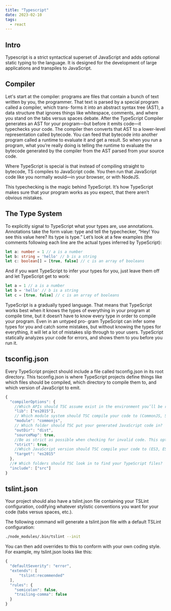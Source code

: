 ```yaml
---
title: "Typescript"
date: 2023-02-10
tags:
  - react
---
```


## Intro
Typescript is a strict syntactical superset of JavaScript and adds optional static typing to the language. It is designed for the development of large applications and transpiles to JavaScript. 

## Compiler
Let's start at the compiler: programs are files that contain a bunch of text written by you, the programmer. That text is parsed by a special program called a compiler, which trans‐ forms it into an abstract syntax tree (AST), a data structure that ignores things like whitespace, comments, and where you stand on the tabs versus spaces debate. After the TypeScript Compiler generates an AST for your program—but before it emits code—it typechecks your code. The compiler then converts that AST to a lower-level representation called bytecode. You can feed that bytecode into another program called a runtime to evaluate it and get a result. So when you run a program, what you’re really doing is telling the runtime to evaluate the bytecode generated by the compiler from the AST parsed from your source code.

Where TypeScript is special is that instead of compiling straight to bytecode, TS compiles to JavaScript code. You then run that JavaScript code like you normally would—in your browser, or with NodeJS. 

This typechecking is the magic behind TypeScript. It’s how TypeScript makes sure that your program works as you expect, that there aren’t obvious mistakes. 

## The Type System
To explicitly signal to TypeScript what your types are, use annotations. Annotations take the form value: type and tell the typechecker, “Hey! You see this value here? Its type is type.” Let’s look at a few examples (the comments following each line are the actual types inferred by TypeScript):

```ts
let a: number = 1 // a is a number
let b: string = 'hello' // b is a string
let c: boolean[] = [true, false] // c is an array of booleans
```

And if you want TypeScript to infer your types for you, just leave them off and let TypeScript get to work:

```ts
let a = 1 // a is a number
let b = 'hello' // b is a string
let c = [true, false] // c is an array of booleans
```

TypeScript is a gradually typed language. That means that TypeScript works best when it knows the types of everything in your program at compile time, but it doesn’t have to know every type in order to compile your program. Even in an untyped pro‐ gram TypeScript can infer some types for you and catch some mistakes, but without knowing the types for everything, it will let a lot of mistakes slip through to your users. TypeScript statically analyzes your code for errors, and shows them to you before you run it.

## tsconfig.json

Every TypeScript project should include a file called tsconfig.json in its root directory. This tsconfig.json is where TypeScript projects define things like which files should be compiled, which directory to compile them to, and which version of JavaScript to emit.

```ts
{
  "compilerOptions": {
    //Which APIs should TSC assume exist in the environment you’ll be running your code in? This includes things like ES5’sFunction.prototype.bind, ES2015’sObject.assign, and the DOM’s document.querySelector.
    "lib": ["es2015"], 
    // Which module system should TSC compile your code to (CommonJS, SystemJS, ES2015, etc.)?
    "module": "commonjs", 
    // Which folder should TSC put your generated JavaScript code in?
    "outDir": "dist", 
    "sourceMap": true,
    //Be as strict as possible when checking for invalid code. This option enforces that all of your code is properly typed. We’ll be using it for all of the examples in the book, and you should use it for your TypeScript project too. 
    "strict": true,
    //Which JavaScript version should TSC compile your code to (ES3, ES5, ES2015, ES2016, etc.)? 
    "target": "es2015"
  }, 
  //# Which folders should TSC look in to find your TypeScript files?
  "include": ["src"] 
}
```

## tslint.json

Your project should also have a tslint.json file containing your TSLint configuration, codifying whatever stylistic conventions you want for your code (tabs versus spaces, etc.).

The following command will generate a tslint.json file with a default TSLint configuration:
```bash
./node_modules/.bin/tslint --init
```

You can then add overrides to this to conform with your own coding style. For example, my tslint.json looks like this:

```ts
{
  "defaultSeverity": "error", 
  "extends": [
      "tslint:recommended"
  ], 
  "rules": {
    "semicolon": false,
    "trailing-comma": false 
  }
}

```
